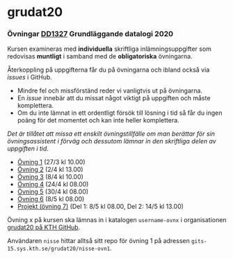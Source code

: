 # grudat20

### Övningar [DD1327](https://www.kth.se/social/course/DD1327/) Grundläggande datalogi 2020

Kursen examineras med **individuella** skriftliga inlämningsuppgifter
som redovisas **muntligt** i samband med de **obligatoriska** övningarna.

Återkoppling på uppgifterna får du på övningarna och ibland också via *issues* i GitHub.

- Mindre fel och missförständ reder vi vanligtvis ut på övningarna.
- En *issue* innebär att du missat något viktigt på uppgiften och måste komplettera.
- Om du inte lämnat in ett ordentligt försök till lösning i tid så får du ingen poäng för det momentet
  och kan inte heller komplettera.
  
*Det är tillåtet att missa ett enskilt övningstillfälle om man berättar för sin övningsassistent i förväg och dessutom lämnar in den skriftliga delen av uppgiften i tid.*

- [Övning 1](https://github.com/yourbasic/grudat20/blob/master/ovn1.md) (27/3 kl 10.00)
- [Övning 2](https://github.com/yourbasic/grudat20/blob/master/ovn2.md) (2/4 kl 13.00)
- [Övning 3](https://github.com/yourbasic/grudat20/blob/master/ovn3.md) (8/4 kl 10.00)
- [Övning 4](https://github.com/yourbasic/grudat20/blob/master/ovn4.md) (24/4 kl 08.00)
- [Övning 5](https://github.com/yourbasic/grudat20/blob/master/ovn5.md) (30/4 kl 08.00)
- [Övning 6](https://github.com/yourbasic/grudat20/blob/master/ovn6.md) (8/5 kl 08.00)
- [Projekt (övning 7)](https://github.com/yourbasic/grudat20/blob/master/ovn7.md) (Del 1: 8/5 kl 08.00, Del 2: 14/5 kl 13.00)

Övning x på kursen ska lämnas in i katalogen
<code>username-ovnx</code> i organisationen [grudat20 på KTH GitHub](https://gits-15.sys.kth.se/grudat20).

Användaren `nisse` hittar alltså sitt repo för övning 1 på adressen
<code>gits-15.sys.kth.se/grudat20/nisse-ovn1</code>.
